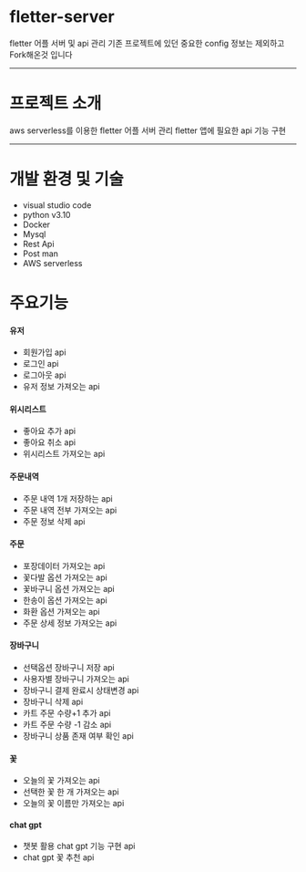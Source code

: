 # fletter-server

fletter 어플 서버 및 api 관리 
기존 프로젝트에 있던 중요한 config 정보는 제외하고 Fork해온것 입니다
- - -
# 프로젝트 소개

aws serverless를 이용한 fletter 어플 서버 관리 
fletter 앱에 필요한 api 기능 구현 

- - -

# 개발 환경 및 기술

+ visual studio code
+ python v3.10
+ Docker
+ Mysql
+ Rest Api
+ Post man
+ AWS serverless

# 주요기능

#### 유저 
+ 회원가입 api
+ 로그인 api
+ 로그아웃 api
+ 유저 정보 가져오는 api

#### 위시리스트
+ 좋아요 추가 api
+ 좋아요 취소 api
+ 위시리스트 가져오는 api

#### 주문내역
+ 주문 내역 1개 저장하는 api
+ 주문 내역 전부 가져오는 api
+ 주문 정보 삭제 api

#### 주문
+ 포장데이터 가져오는 api
+ 꽃다발 옵션 가져오는 api
+ 꽃바구니 옵션 가져오는 api
+ 한송이 옵션 가져오는 api
+ 화환 옵션 가져오는 api
+ 주문 상세 정보 가져오는 api

#### 장바구니
+ 선택옵션 장바구니 저장 api
+ 사용자별 장바구니 가져오는 api
+ 장바구니 결제 완료시 상태변경 api
+ 장바구니 삭제 api
+ 카트 주문 수량+1 추가 api
+ 카트 주문 수량 -1 감소 api
+ 장바구니 상품 존재 여부 확인 api

#### 꽃 
+ 오늘의 꽃 가져오는 api
+ 선택한 꽃 한 개 가져오는 api
+ 오늘의 꽃 이름만 가져오는 api

#### chat gpt 
+ 챗봇  활용 chat gpt 기능 구현 api
+ chat gpt 꽃 추천 api


